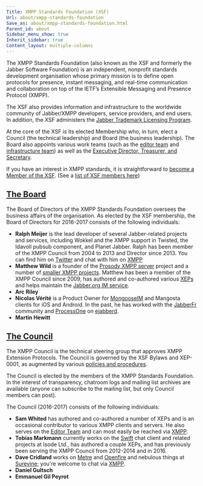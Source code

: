 ```yaml
---
Title: XMPP Standards Foundation (XSF)
Url: about/xmpp-standards-foundation
Save_as: about/xmpp-standards-foundation.html
Parent_id: about
Sidebar_menu_show: true
Inherit_sidebar: true
Content_layout: multiple-columns
---
```


The XMPP Standards Foundation (also known as the XSF and formerly the Jabber Software Foundation) is an independent, nonprofit standards development organisation whose primary mission is to define open protocols for presence, instant messaging, and real-time communication and collaboration on top of the IETF’s Extensible Messaging and Presence Protocol (XMPP).

The XSF also provides information and infrastructure to the worldwide community of Jabber/XMPP developers, service providers, and end users. In addition, the XSF administers the [Jabber Trademark Licensing Program](/about/xsf/jabber-trademark).

At the core of the XSF is its elected Membership who, in turn, elect a Council (the technical leadership) and Board (the business leadership). The Board also appoints various work teams (such as the [editor team](/about/xsf/editor-team) and [infrastructure team](/about/xsf/infrastructure-team)) as well as the [Executive Director, Treasurer, and Secretary](/about/xsf/people).

If you have an interest in XMPP standards, it is straightforward to [become a Member of the XSF](/community/membership). (See a [list of XSF members here](/about/xsf/members))

## <a name="board" href="#board">The Board</a>

The Board of Directors of the XMPP Standards Foundation oversees the business affairs of the organisation. As elected by the XSF membership, the Board of Directors for 2016-2017 consists of the following individuals:

- __Ralph Meijer__ is the lead developer of several Jabber-related projects and services, including Wokkel and the XMPP support in Twisted, the Idavoll pubsub component, and Planet Jabber. Ralph has been member of the XMPP Council from 2004 to 2013 and Director since 2013. You can find him on [Twitter](http://twitter.com/ralphm) and chat with him on [XMPP](xmpp:ralphm@ik.nu)
- __Matthew Wild__ is a founder of the [Prosody XMPP server](http://prosody.im/) project and a number of [smaller XMPP projects](http://code.matthewwild.co.uk/). Matthew has been a member of the XMPP Council since 2009, has authored and co-authored various [XEPs](/extensions/) and helps maintain the [Jabber.org IM service](http://jabber.org/).
- __Arc Riley__
- __Nicolas V&eacute;rit&eacute;__ is a Product Owner for [MongooseIM](https://github.com/esl/MongooseIM) and Mangosta clients for iOS and Android. In the past, he has worked with the [JabberFr](https://jabberfr.org/) community and [ProcessOne](process-one.net) on [ejabberd](https://github.com/processone/ejabberd).
- __Martin Hewitt__

## <a name="council" href="#council">The Council</a>

The XMPP Council is the technical steering group that approves XMPP Extension Protocols. The Council is governed by the XSF Bylaws and XEP-0001, as augmented by various [policies and procedures](/about/xsf/council-policies-and-procedures).

The Council is elected by the members of the XMPP Standards Foundation. In the interest of transparency, chatroom logs and mailing list archives are available (anyone can subscribe to the mailing list, but only Council members can post).

The Council (2016-2017) consists of the following individuals:

- __Sam Whited__ has authored and co-authored a number of XEPs and is an occasional contributor to various XMPP clients and servers. He also serves on the [Editor Team](/about/xsf/editor-team) and can most easily be reached via [XMPP](xmpp:sam@samwhited.com).
- __Tobias Markmann__ currently works on the [Swift](https://swift.im) chat client and related projects at Isode Ltd., has authored a couple XEPs, and has previously been serving the XMPP Council from 2012-2014 and in 2016.
- __Dave Cridland__ works on [Metre](https://github.com/dwd/metre) and [Openfire](https://igniterealtime.org) and nebulous things at [Surevine](https://surevine.com/); you're welcome to chat via [XMPP](xmpp:dwd@dave.cridland.net).
- __Daniel Gultsch__
- __Emmanuel Gil Peyrot__
